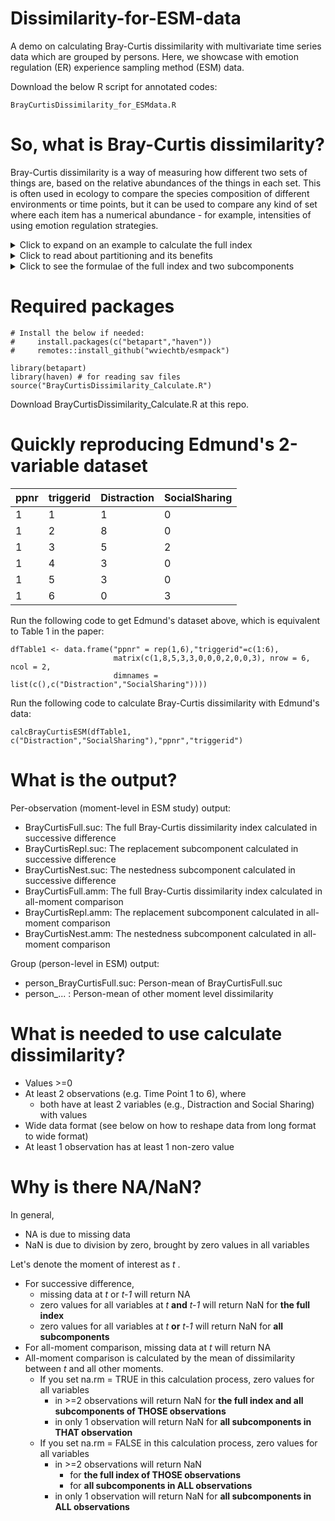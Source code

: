 # Dissimilarity-for-ESM-data
A demo on calculating Bray-Curtis dissimilarity with multivariate time series data which are grouped by persons. Here, we showcase with emotion regulation (ER) experience sampling method (ESM) data.

Download the below R script for annotated codes:

	BrayCurtisDissimilarity_for_ESMdata.R
# So, what is Bray-Curtis dissimilarity?
Bray-Curtis dissimilarity is a way of measuring how different two sets of things are, based on the relative abundances of the things in each set. This is often used in ecology to compare the species composition of different environments or time points, but it can be used to compare any kind of set where each item has a numerical abundance - for example, intensities of using emotion regulation strategies.

<details>
  <summary>Click to expand on an example to calculate the full index</summary>

Imagine you want to see how Edmund use regulate his emotions upon hearing some shocking news, for example, feeling anxious on his safety hearing there is a war outbreak. Over the day, you ask Edmund to rate every 2 hours the intensity with which he used three different emotion regulation strategies, on a scale from 0 to 10, with 0 meaning they did not use the strategy at all and 10 meaning they used the strategy extremely intensively. The three strategies are cognitive reappraisal,  distraction, and social sharing. Here are the ratings you get for 11am and 1pm:

11am:

- Reappraisal: 2 
-  Distraction: 8
-   Social Sharing: 0

1pm:

- Reappraisal: 3  
- Distraction: 5
-   Social Sharing: 2

To calculate the Bray-Curtis dissimilarity within Edmund's reporting between 11am and 1pm, you:

1.  Add up the total intensity of using ER strategies for time point:

-   11am has a total of 10 (2+8+0)
-   1pm has a total of 10 (3+5+2)

2. Identify the set of minimum intensity across time points. the minimum intensity is 2 for reappraisal  (out of 2 and 3), 5 for distraction (5, 8), and 0 for social sharing (0,2). This makes a set of (2,5,0). 
3.  For each time point, add up the intensity exclusive to that time point. This is subtracting the set of intensity with the minimum set. So,

-   For 11am: (2+8+0) - (2+5+0) = 3
-   For 1pm: (3+5+2) - (2+5+0) = 3

3.  Add up the exclusive intensity of the two time points and divide it by the total intensity get Bray-Curtis dissimilarity:

-  (3+3)/(10+10) = 0.333

A value of 0 in Bray-Curtis dissimilarity would indicate that the two sets are identical, while a value of 1 would indicate that the two sets share no species in common. The Bray-Curtis dissimilarity between 11am and 1pm is 0.333. This tells you that the two time points are different, but not to a great extent.  

</details>

<details>
  <summary>Click to read about partitioning and its benefits</summary>

Apart from using its full index, partitioning Bray-Curtis dissimilarity into two subcomponents has been a common practice in ecological research for many years, as it can provide insight into the processes that are driving differences between communities. Specifically, Bray-Curtis dissimilarity can be partitioned into contributions from **replacement** (which describes how abundance of one species is shifted to another) and **nestedness** (which describes unidirectional changes in overall species abundance).

Replacement and nestedness describe numerically two analogous processes in the context of emotion regulation: replacement describes strategy switching, the simultaneous decrease in use of one strategy and increase in another; nestedness describes endorsement change, the unidirectional increase or decrease of intensity in all ER strategies use.

Let's look at the 11am and 1pm example again:
- the replacement subcomponent is given by the smaller of the exclusive intensity divided by the smaller total intensity between the two time points. Since both time points have the same exclusive intensity and total intensity,  replacement = 3/10 = 0.333.
- the nestedness subcomponent is given by the full index minus replacement subcomponent (it can be alternatively expressed - see next expandable subsection for details). So, nestedness = 0.333 - 0.333 = 0.
- In other words, the dissimilarity between Edmund's reporting at 11am and 1pm is solely due to replacement - or strategy switching.

Let us contrast the above example with another set of ratings we get from Edmund at 3pm:
- Reappraisal: 1
- Distraction: 3
- Social Sharing: 0

Repeating the calculation steps of Bray-Curtis dissimilarity between 1pm and 3pm:
- Total intensity = (3+5+2) + (1+3+0) = 10+4 = 14
- Minimum intensity set: {1,3,0}
- Exclusive intensity 1pm: (3+5+2) - (1+3+0) = 6
- Exclusive intensity 3pm: (1+3+0) - (1+3+0) = 0
- Bray-Curtis dissimilarity full index = (6+0)/14 = 0.429
- Replacement = (smaller exclusive intensity)/(smaller total intensity) = 0/4 = 0
- Nestedness = full index - replacement = 0.429 - 0 = 0.429

This time, the dissimilarity between Edmund's reporting at 11am and 1pm is solely due to nestedness - or endorsement change.

</details>

<details>
  <summary>Click to see the formulae of the full index and two subcomponents</summary>

### Intermediate calculation steps
Let *x* be a multivariate dataset with *N* variables reported over *n* measurement occasions,  so that *x*<sub>it</sub> refers to a particular value of the *i*<sup>th</sup> variable at time *t*.
$$A=\sum_{i=1}^{N}min(x_{ij},x_{ik})$$

$$B=\sum_{i=1}^{N}x_{ij}-A$$ $$C=\sum_{i=1}^{N}x_{ik}-A$$

### Formulae of Bray-Curtis dissimilarity and its subcomponents

**Bray-Curtis dissimilarity - full index** ( = replacement + nestedness)
$$\frac{B+C}{2A+B+C}$$
**Replacement subcomponent** ( = full index - nestedness)
$$\frac{min(B,C)}{2A+min(B,C)}$$
**Nestedness subcomponent** ( = full index - replacement)
$$\frac{\left | B-C \right |}{2A+B+C}\times \frac{A}{A+min(B,C)}$$

</details>

# Required packages
	# Install the below if needed:
	#     install.packages(c("betapart","haven"))
	#     remotes::install_github("wviechtb/esmpack")

	library(betapart)
	library(haven) # for reading sav files
	source("BrayCurtisDissimilarity_Calculate.R")
Download BrayCurtisDissimilarity_Calculate.R at this repo.

# Quickly reproducing Edmund's 2-variable dataset
|ppnr|triggerid|Distraction|SocialSharing |
|---|----------|-----------|----|
|1|1|1|0|
|1|2|8|0|
|1|3|5|2|
|1|4|3|0|
|1|5|3|0|
|1|6|0|3|

Run the following code to get Edmund's dataset above, which is equivalent to Table 1 in the paper:

	dfTable1 <- data.frame("ppnr" = rep(1,6),"triggerid"=c(1:6),
	                       matrix(c(1,8,5,3,3,0,0,0,2,0,0,3), nrow = 6, ncol = 2,
	                       dimnames = list(c(),c("Distraction","SocialSharing"))))
Run the following code to calculate Bray-Curtis dissimilarity with Edmund's data:

	calcBrayCurtisESM(dfTable1, c("Distraction","SocialSharing"),"ppnr","triggerid")
# What is the output?
Per-observation (moment-level in ESM study) output:
- BrayCurtisFull.suc:	The full Bray-Curtis dissimilarity index calculated in successive difference
- BrayCurtisRepl.suc:	The replacement subcomponent calculated in successive difference
- BrayCurtisNest.suc:	The nestedness subcomponent calculated in successive difference
- BrayCurtisFull.amm:	The full Bray-Curtis dissimilarity index calculated in all-moment comparison
- BrayCurtisRepl.amm:	The replacement subcomponent calculated in all-moment comparison
- BrayCurtisNest.amm:	The nestedness subcomponent calculated in all-moment comparison

Group (person-level in ESM) output:
- person_BrayCurtisFull.suc:	Person-mean of BrayCurtisFull.suc
- person_... : Person-mean of other moment level dissimilarity 
# What is needed to use calculate dissimilarity?
- Values >=0
- At least 2 observations (e.g. Time Point 1 to 6), where 
	- both have at least 2 variables (e.g., Distraction and Social Sharing)  with values
- Wide data format (see below on how to reshape data from long format to wide format)
- At least 1 observation has at least 1 non-zero value
# Why is there NA/NaN?
In general,
- NA is due to missing data
- NaN is due to division by zero, brought by zero values in all variables

Let's denote the moment of interest as *t* .
- For successive difference, 
	- missing data at *t* or *t-1* will return NA
	- zero values for all variables at *t* **and** *t-1* will return NaN for **the full index** 
	- zero values for all variables at *t* **or** *t-1* will return NaN for **all subcomponents** 
- For all-moment comparison, missing data at *t*  will return NA  
- All-moment comparison is calculated by the mean of dissimilarity between *t* and all other moments.
	- If you set na.rm = TRUE in this calculation process, zero values for all variables
		- in >=2 observations will return NaN for **the full index and all subcomponents of THOSE observations** 
		- in only 1 observation will return NaN for **all subcomponents in THAT observation** 
	- If you set na.rm = FALSE in this calculation process, zero values for all variables
		- in >=2 observations will return NaN 
			- for **the full index of THOSE observations** 
			- for **all subcomponents in ALL observations** 
		- in only 1 observation will return NaN for **all subcomponents in ALL observations** 


